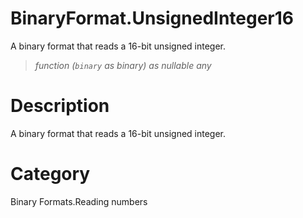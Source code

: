 ﻿# BinaryFormat.UnsignedInteger16
A binary format that reads a 16-bit unsigned integer.
> _function (<code>binary</code> as binary) as nullable any_
# Description 
A binary format that reads a 16-bit unsigned integer.

# Category 
Binary Formats.Reading numbers
